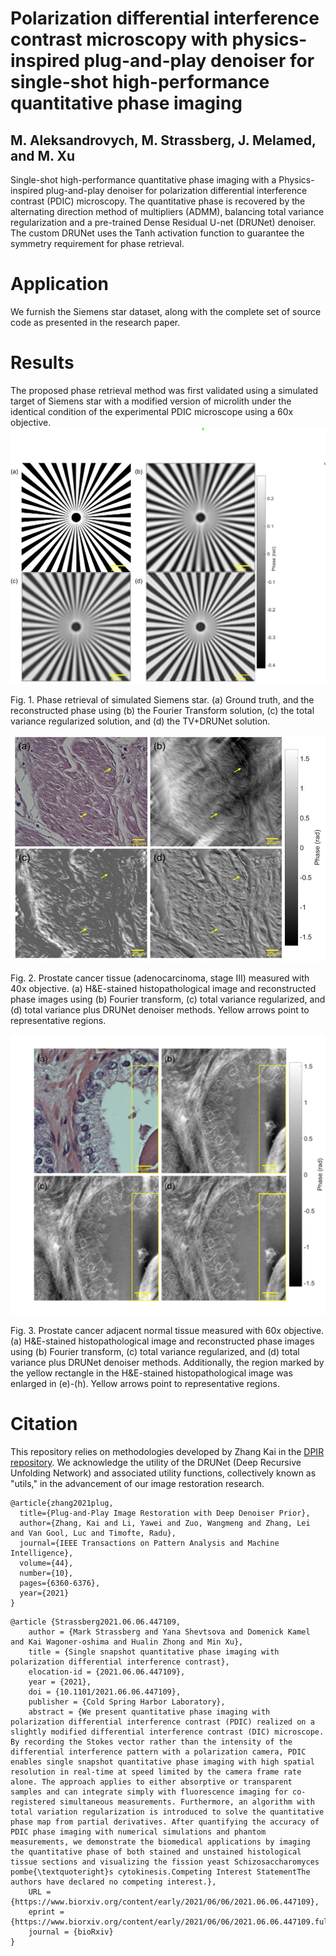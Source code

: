 # Polarization differential interference contrast microscopy with physics-inspired plug-and-play denoiser for single-shot high-performance quantitative phase imaging
## M. Aleksandrovych, M. Strassberg, J. Melamed, and M. Xu

Single-shot high-performance quantitative phase imaging with a Physics-inspired plug-and-play denoiser for polarization differential interference contrast (PDIC) microscopy. The quantitative phase is recovered by the alternating direction method of multipliers (ADMM), balancing total variance regularization and a pre-trained Dense Residual U-net (DRUNet) denoiser. The custom DRUNet uses the Tanh activation function to guarantee the symmetry requirement for phase retrieval.

# Application
We furnish the Siemens star dataset, along with the complete set of source code as presented in the research paper.
# Results
The proposed phase retrieval method was first validated using a simulated target of Siemens star with a modified version of microlith  under the identical condition of the experimental PDIC microscope using a 60x objective. 
![Alt text](results/simens_all.png "Fig. 1. Phase retrieval of simulated Siemens star. (a) Ground truth, and the reconstructed phase using (b) the Fourier Transform solution, (c) the total variance regularized solution, and (d) the TV+DRUNet solution.")

Fig. 1. Phase retrieval of simulated Siemens star. (a) Ground truth, and the reconstructed phase using (b) the Fourier Transform solution, (c) the total variance regularized solution, and (d) the TV+DRUNet solution.

![Alt text](results/40x-cancer-tissue.jpg "Fig. 2. Prostate cancer tissue (adenocarcinoma, stage III) measured with 40x objective. (a) H&E-stained histopathological image and reconstructed phase images using (b) Fourier transform, (c) total variance regularized, and (d) total variance plus DRUNet denoiser methods. Yellow arrows point to representative regions.")

Fig. 2. Prostate cancer tissue (adenocarcinoma, stage III) measured with 40x objective. (a) H&E-stained histopathological image and reconstructed phase images using (b) Fourier transform, (c) total variance regularized, and (d) total variance plus DRUNet denoiser methods. Yellow arrows point to representative regions.


![Alt text](results/60x-cancer-tissue.png "Fig. 3. Prostate cancer adjacent normal tissue measured with 60x objective. (a) H&E-stained histopathological image and reconstructed phase images using (b) Fourier transform, (c) total variance regularized, and (d) total variance plus DRUNet denoiser methods. Additionally, the region marked by the yellow rectangle in the H&E-stained histopathological image was enlarged in (e)-(h). Yellow arrows point to representative regions.")

Fig. 3. Prostate cancer adjacent normal tissue measured with 60x objective. (a) H&E-stained histopathological image and reconstructed phase images using (b) Fourier transform, (c) total variance regularized, and (d) total variance plus DRUNet denoiser methods. Additionally, the region marked by the yellow rectangle in the H&E-stained histopathological image was enlarged in (e)-(h). Yellow arrows point to representative regions.

# Citation

This repository relies on methodologies developed by Zhang Kai in the [DPIR repository](https://github.com/cszn/DPIR). We acknowledge the utility of the DRUNet (Deep Recursive Unfolding Network) and associated utility functions, collectively known as "utils," in the advancement of our image restoration research.

~~~
@article{zhang2021plug,
  title={Plug-and-Play Image Restoration with Deep Denoiser Prior},
  author={Zhang, Kai and Li, Yawei and Zuo, Wangmeng and Zhang, Lei and Van Gool, Luc and Timofte, Radu},
  journal={IEEE Transactions on Pattern Analysis and Machine Intelligence},
  volume={44},
  number={10},
  pages={6360-6376},
  year={2021}
}
~~~
~~~
@article {Strassberg2021.06.06.447109,
	author = {Mark Strassberg and Yana Shevtsova and Domenick Kamel and Kai Wagoner-oshima and Hualin Zhong and Min Xu},
	title = {Single snapshot quantitative phase imaging with polarization differential interference contrast},
	elocation-id = {2021.06.06.447109},
	year = {2021},
	doi = {10.1101/2021.06.06.447109},
	publisher = {Cold Spring Harbor Laboratory},
	abstract = {We present quantitative phase imaging with polarization differential interference contrast (PDIC) realized on a slightly modified differential interference contrast (DIC) microscope. By recording the Stokes vector rather than the intensity of the differential interference pattern with a polarization camera, PDIC enables single snapshot quantitative phase imaging with high spatial resolution in real-time at speed limited by the camera frame rate alone. The approach applies to either absorptive or transparent samples and can integrate simply with fluorescence imaging for co-registered simultaneous measurements. Furthermore, an algorithm with total variation regularization is introduced to solve the quantitative phase map from partial derivatives. After quantifying the accuracy of PDIC phase imaging with numerical simulations and phantom measurements, we demonstrate the biomedical applications by imaging the quantitative phase of both stained and unstained histological tissue sections and visualizing the fission yeast Schizosaccharomyces pombe{\textquoteright}s cytokinesis.Competing Interest StatementThe authors have declared no competing interest.},
	URL = {https://www.biorxiv.org/content/early/2021/06/06/2021.06.06.447109},
	eprint = {https://www.biorxiv.org/content/early/2021/06/06/2021.06.06.447109.full.pdf},
	journal = {bioRxiv}
}
~~~
